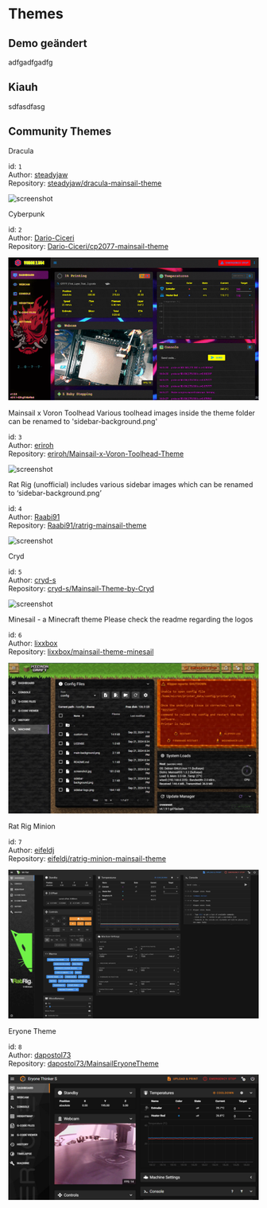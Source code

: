 # Themes

## Demo geändert

adfgadfgadfg

## Kiauh

sdfasdfasg

## Community Themes
 Dracula
 

 id: `1`  
 Author: [steadyjaw](https://www.github.com/steadyjaw/)  
 Repository: [steadyjaw/dracula-mainsail-theme](https://www.github.com/steadyjaw/dracula-mainsail-theme/)  

 ![screenshot](https://raw.githubusercontent.com/steadyjaw/dracula-mainsail-theme/master/screenshot.png)

  Cyberpunk
 

 id: `2`  
 Author: [Dario-Ciceri](https://www.github.com/Dario-Ciceri/)  
 Repository: [Dario-Ciceri/cp2077-mainsail-theme](https://www.github.com/Dario-Ciceri/cp2077-mainsail-theme/)  

 ![screenshot](https://raw.githubusercontent.com/Dario-Ciceri/cp2077-mainsail-theme/master/screenshot.png)

  Mainsail x Voron Toolhead
 Various toolhead images inside the theme folder can be renamed to 'sidebar-background.png'

 id: `3`  
 Author: [eriroh](https://www.github.com/eriroh/)  
 Repository: [eriroh/Mainsail-x-Voron-Toolhead-Theme](https://www.github.com/eriroh/Mainsail-x-Voron-Toolhead-Theme/)  

 ![screenshot](https://raw.githubusercontent.com/eriroh/Mainsail-x-Voron-Toolhead-Theme/master/screenshot.png)

  Rat Rig (unofficial)
  includes various sidebar images which can be renamed to ‘sidebar-background.png’

 id: `4`  
 Author: [Raabi91](https://www.github.com/Raabi91/)  
 Repository: [Raabi91/ratrig-mainsail-theme](https://www.github.com/Raabi91/ratrig-mainsail-theme/)  

 ![screenshot](https://raw.githubusercontent.com/Raabi91/ratrig-mainsail-theme/master/screenshot.png)

  Cryd
 

 id: `5`  
 Author: [cryd-s](https://www.github.com/cryd-s/)  
 Repository: [cryd-s/Mainsail-Theme-by-Cryd](https://www.github.com/cryd-s/Mainsail-Theme-by-Cryd/)  

 ![screenshot](https://raw.githubusercontent.com/cryd-s/Mainsail-Theme-by-Cryd/master/screenshot.jpg)

  Minesail - a Minecraft theme
  Please check the readme regarding the logos

 id: `6`  
 Author: [lixxbox](https://www.github.com/lixxbox/)  
 Repository: [lixxbox/mainsail-theme-minesail](https://www.github.com/lixxbox/mainsail-theme-minesail/)  

 ![screenshot](https://raw.githubusercontent.com/lixxbox/mainsail-theme-minesail/master/screenshot.jpg)

  Rat Rig Minion
 

 id: `7`  
 Author: [eifeldj](https://www.github.com/eifeldj/)  
 Repository: [eifeldj/ratrig-minion-mainsail-theme](https://www.github.com/eifeldj/ratrig-minion-mainsail-theme/)  

 ![screenshot](https://raw.githubusercontent.com/eifeldj/ratrig-minion-mainsail-theme/master/screenshot.jpg)

  Eryone Theme
 

 id: `8`  
 Author: [dapostol73](https://www.github.com/dapostol73/)  
 Repository: [dapostol73/MainsailEryoneTheme](https://www.github.com/dapostol73/MainsailEryoneTheme/)  

 ![screenshot](https://raw.githubusercontent.com/dapostol73/MainsailEryoneTheme/master/screenshot.jpg)

 